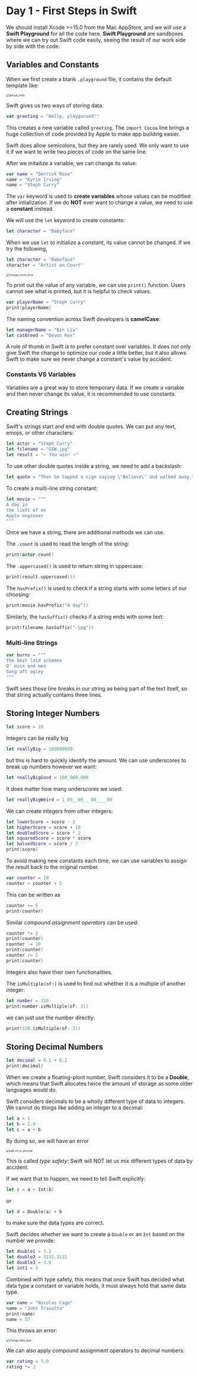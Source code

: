 # Day 1 - First Steps in Swift

We should install Xcode >=15.0 from the Mac AppStore, and we will use a **Swift Playground** for all the code here. **Swift Playground** are sandboxes where we can try out Swift code easily, seeing the result of our work side by side with the code.

## Variables and Constants

When we first create a blank `.playground` file, it contains the default template like:

<img src="imgs/create_var.png" alt="default_hello" style="zoom:50%;" />

Swift gives us two ways of storing data.

```swift
var greeting = "Hellp, playgorund!"
```

This creates a new variable called `greeting`. The `import Cocoa` line brings a huge collection of code provided by Apple to make app building easier.

Swift does allow semicolons, but they are rarely used. We only want to use it if we want to write two pieces of code on the same line.

After we initailize a variable, we can change its value:

```swift
var name = "Derrick Rose"
name = "Kyrie Irving"
name = "Steph Curry"
```

The `var` keyword is used to **create variables** whose values can be modified after intialization. If we do **NOT** ever want to change a value, we need to use a **constant** instead.

We will use the `let` keyword to create constants:
```swift
let character = "Babyface"
```

When we use `let` to initialize a *constant*, its value cannot be changed. If we try the following,

```swift
let character = "Babeface"
character = "Artist on Court"
```

<img src="imgs/change_const_error.png" alt="change_const_error" style="zoom:50%;" />

To print out the value of any variable, we can use `print()` function. Users cannot see what is printed, but it is helpful to check values.

```swift
var playerName = "Steph Curry"
print(playerName)
```

The naming convention across Swift developers is **camelCase**:

```swift
let managerName = "Bin Liu"
let catBreed = "Devon Rex"
```

A rule of thumb in Swift is to prefer constant over variables. It does not only give Swift the change to optimize our code a little better, but it also allows Swift to make sure we never change a constant's value by accident.

### Constants VS Variables

Variables are a great way to store temporary data. If we create a variable and then never change its value, it is recommended to use constants.

## Creating Strings

Swift's strings start and end with double quotes. We can put any text, emojis, or other characters:

```swift
let actor = "Steph Curry"
let filename = "GSW.jpg"
let result = "⭐️ You win! ⭐️"
```

To use other double quotes inside a string, we need to add a backslash:

```swift
let quote = "Then he tapped a sign saying \"Believe\" and walked away."
```

To create a multi-line string constant:

```swift
let movie = """
A day in
the lieft of an
Apple engineer
"""
```

Once we have a string, there are additional methods we can use.

The `.count` is used to read the length of the string:

```swift
print(actor.count)
```

The `.uppercased()` is used to return string in uppercase:

```swift
print(result.uppercased())
```

The `hasPrefix()` is used to check if a string starts with some letters of our choosing:

```swift
print(movie.hasPrefix("A day"))
```

Similarly, the `hasSuffix()` checks if a string ends with some text:

```swift
print(filename.hasSuffix(".jpg"))
```

### Multi-line Strings

```swift
var burns = """
The best laid schemes
O’ mice and men
Gang aft agley
"""
```

Swift sees those line breaks in our string as being part of the text itself, so that string actually contains three lines.

## Storing Integer Numbers

```swift
let score = 10
```

Integers can be really big

```swift
let reallyBig = 100000000
```

but this is hard to quickly identify the amount. We can use underscores to break up numbers however we want:
```swift
let reallyBigGood = 100_000_000
```

It does matter how many underscores we used:

```swift
let reallyBigWeird = 1_00__00___00____00
```

We can create integers from other integers:

```swift
let lowerScore = score - 2
let higherScore = score + 10
let doubledScore = score * 2
let squaredScore = score * score
let halvedScore = score / 2
print(score)
```

To avoid making new constants each time, we can use variables to assign the result back to the original number.

```swift
var counter = 10
counter = counter + 5
```

This can be written as

```swift
counter += 5
print(counter)
```

Similar *compound assignment operators* can be used:

```swift
counter *= 2
print(counter)
counter -= 10
print(counter)
counter /= 2
print(counter)
```

Integers also have their own functionalities.

The `isMultiple(of:)` is used to find out whether it is a multiple of another integer:
```swift
let number = 120
print(number.isMultiple(of: 3))
```

we can just use the number directly:

```swift
print(120.isMultiple(of: 3))
```

## Storing Decimal Numbers

```swift
let decimal = 0.1 + 0.2
print(decimal)
```

When we create a floating-piont number, Swift considers it to be a **Double**, which means that Swift allocates twice the amount of storage as some older languages would do.

Swift considers decimals to be a wholly different type of data to integers. We cannot do things like adding an integer to a decimal:

```swift
let a = 1
let b = 2.0
let c = a + b
```

By doing so, we will have an error

<img src="imgs/add_int_to_decimal.png" alt="add_int_to_decimal" style="zoom:50%;" />

This is called *type safety*: Swift will NOT let us mix different types of data by accident.

If we want that to happen, we need to tell Swift explicitly:

```swift
let c = a + Int(b)
```

or

```swift
let d = Double(a) + b
```

to make sure the data types are correct.

Swift decides whether we want to create a `Double` or an `Int` based on the number we provide:

```swift
let double1 = 3.1
let double2 = 3131.3131
let double3 = 3.0
let int1 = 3
```

Combined with type safety, this means that once Swift has decided what data type a constant or variable holds, it must always hold that same data type.

```swift
var name = "Nicolas Cage"
name = "John Travolta"
print(name)
name = 57
```

This throws an error:

<img src="imgs/change_data_type.png" alt="change_data_type" style="zoom:50%;" />

We can also apply compound assignment operators to decimal numbers:

```swift
var rating = 5.0
rating *= 2
```

